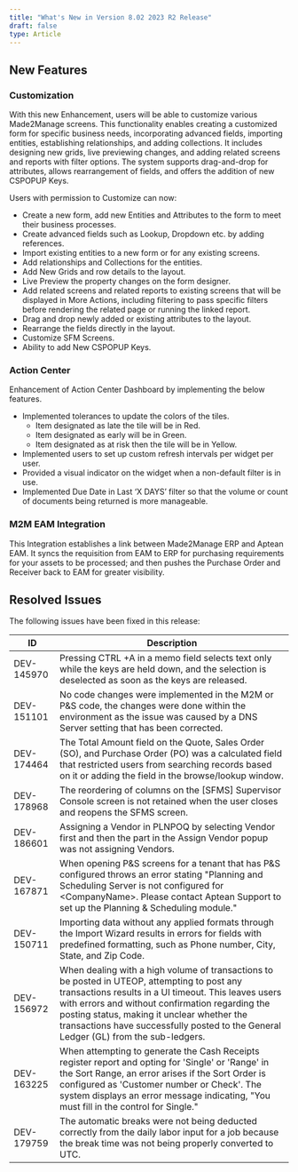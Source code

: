 ```yaml
---
title: "What's New in Version 8.02 2023 R2 Release"
draft: false
type: Article
---
```


## New Features

### Customization

With this new Enhancement, users will be able to customize various Made2Manage screens. This functionality enables creating a customized form for specific business needs, incorporating advanced fields, importing entities, establishing relationships, and adding collections. It includes designing new grids, live previewing changes, and adding related screens and reports with filter options. The system supports drag-and-drop for attributes, allows rearrangement of fields, and offers the addition of new CSPOPUP Keys.

Users with permission to Customize can now:

-   Create a new form, add new Entities and Attributes to the form to meet their business processes.
-   Create advanced fields such as Lookup, Dropdown etc. by adding references.
-   Import existing entities to a new form or for any existing screens.
-   Add relationships and Collections for the entities.
-   Add New Grids and row details to the layout.
-   Live Preview the property changes on the form designer.
-   Add related screens and related reports to existing screens that will be displayed in More Actions, including filtering to pass specific filters before rendering the related page or running the linked report.
-   Drag and drop newly added or existing attributes to the layout.
-   Rearrange the fields directly in the layout.
-   Customize SFM Screens.
-   Ability to add New CSPOPUP Keys.

### Action Center

Enhancement of Action Center Dashboard by implementing the below features.

-   Implemented tolerances to update the colors of the tiles.
    -   Item designated as late the tile will be in Red.
    -   Item designated as early will be in Green.
    -   Item designated as at risk then the tile will be in Yellow.
-   Implemented users to set up custom refresh intervals per widget per user.
-   Provided a visual indicator on the widget when a non-default filter is in use.
-   Implemented Due Date in Last ‘X DAYS’ filter so that the volume or count of documents being returned is more manageable.

### M2M EAM Integration

This Integration establishes a link between Made2Manage ERP and Aptean EAM. It syncs the requisition from EAM to ERP for purchasing requirements for your assets to be processed; and then pushes the Purchase Order and Receiver back to EAM for greater visibility.

## Resolved Issues

The following issues have been fixed in this release:

| ID         | Description                                                                                                                                                                                                                                                                                                                                   |
|------------|-----------------------------------------------------------------------------------------------------------------------------------------------------------------------------------------------------------------------------------------------------------------------------------------------------------------------------------------------|
| DEV-145970 | Pressing CTRL +A in a memo field selects text only while the keys are held down, and the selection is deselected as soon as the keys are released.                                                                                                                                                                                            |
| DEV-151101 | No code changes were implemented in the M2M or P&S code, the changes were done within the environment as the issue was caused by a DNS Server setting that has been corrected.                                                                                                                                                                |
| DEV-174464 | The Total Amount field on the Quote, Sales Order (SO), and Purchase Order (PO) was a calculated field that restricted users from searching records based on it or adding the field in the browse/lookup window.                                                                                                                               |
| DEV-178968 | The reordering of columns on the [SFMS] Supervisor Console screen is not retained when the user closes and reopens the SFMS screen.                                                                                                                                                                                                           |
| DEV-186601 | Assigning a Vendor in PLNPOQ by selecting Vendor first and then the part in the Assign Vendor popup was not assigning Vendors.                                                                                                                                                                                                                |
| DEV-167871 | When opening P&S screens for a tenant that has P&S configured throws an error stating "Planning and Scheduling Server is not configured for \<CompanyName>. Please contact Aptean Support to set up the Planning & Scheduling module."                                                                                                       |
| DEV-150711 | Importing data without any applied formats through the Import Wizard results in errors for fields with predefined formatting, such as Phone number, City, State, and Zip Code.                                                                                                                                                                |
| DEV-156972 | When dealing with a high volume of transactions to be posted in UTEOP, attempting to post any transactions results in a UI timeout. This leaves users with errors and without confirmation regarding the posting status, making it unclear whether the transactions have successfully posted to the General Ledger (GL) from the sub-ledgers. |
| DEV-163225 | When attempting to generate the Cash Receipts register report and opting for 'Single' or 'Range' in the Sort Range, an error arises if the Sort Order is configured as 'Customer number or Check'. The system displays an error message indicating, "You must fill in the control for Single."                                                |
| DEV-179759 | The automatic breaks were not being deducted correctly from the daily labor input for a job because the break time was not being properly converted to UTC.                                                                                                                                                                                   |